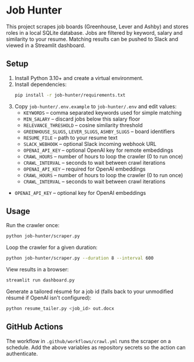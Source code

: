 # Job Hunter

This project scrapes job boards (Greenhouse, Lever and Ashby) and stores roles in a local SQLite database.  Jobs are filtered by keyword, salary and similarity to your resume.  Matching results can be pushed to Slack and viewed in a Streamlit dashboard.

## Setup

1. Install Python 3.10+ and create a virtual environment.
2. Install dependencies:
   ```bash
   pip install -r job-hunter/requirements.txt
   ```
3. Copy `job-hunter/.env.example` to `job-hunter/.env` and edit values:
   - `KEYWORDS` – comma separated keywords used for simple matching
   - `MIN_SALARY` – discard jobs below this salary floor
   - `RELEVANCE_THRESHOLD` – cosine similarity threshold
   - `GREENHOUSE_SLUGS`, `LEVER_SLUGS`, `ASHBY_SLUGS` – board identifiers
   - `RESUME_FILE` – path to your resume text
   - `SLACK_WEBHOOK` – optional Slack incoming webhook URL
   - `OPENAI_API_KEY` – optional OpenAI key for remote embeddings
   - `CRAWL_HOURS` – number of hours to loop the crawler (0 to run once)
   - `CRAWL_INTERVAL` – seconds to wait between crawl iterations
   - `OPENAI_API_KEY` – required for OpenAI embeddings
   - `CRAWL_HOURS` – number of hours to loop the crawler (0 to run once)
   - `CRAWL_INTERVAL` – seconds to wait between crawl iterations
  - `OPENAI_API_KEY` – optional key for OpenAI embeddings

## Usage

Run the crawler once:
```bash
python job-hunter/scraper.py
```

Loop the crawler for a given duration:
```bash
python job-hunter/scraper.py --duration 8 --interval 600
```

View results in a browser:
```bash
streamlit run dashboard.py
```

Generate a tailored résumé for a job id (falls back to your unmodified résumé if OpenAI isn't configured):
```bash
python resume_tailer.py <job_id> out.docx
```

## GitHub Actions

The workflow in `.github/workflows/crawl.yml` runs the scraper on a schedule.  Add the above variables as repository secrets so the action can authenticate.
